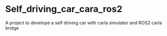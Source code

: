# Self_driving_car_cara_ros2
A project to develope a self driving car with carla simulator and ROS2 carla bridge
